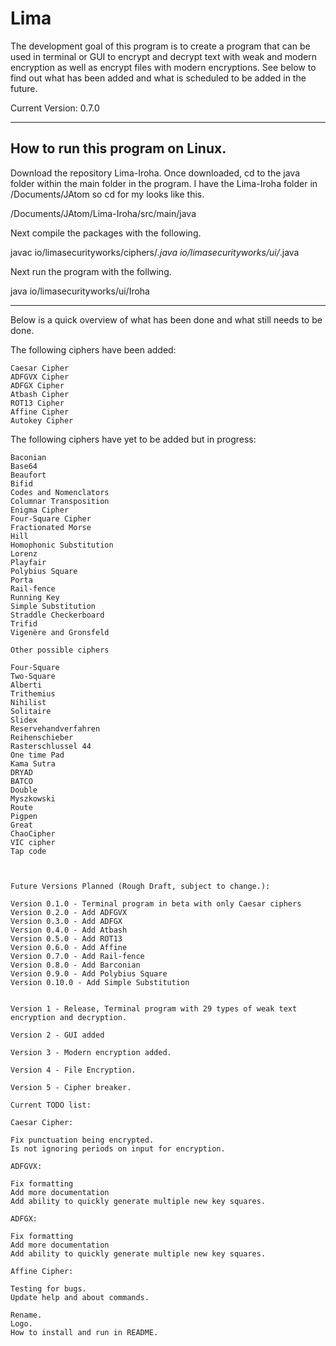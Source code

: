# Lima

The development goal of this program is to create a program that can be used in terminal or GUI to encrypt and decrypt text with weak and modern encryption as well as encrypt files with modern encryptions. See below to find out what has been added and what is scheduled to be added in the future.

Current Version: 0.7.0

--------------------------------------
How to run this program on Linux.
--------------------------------------

Download the repository Lima-Iroha. Once downloaded, cd to the java folder within the main folder in the program. I have the Lima-Iroha folder in /Documents/JAtom so cd for my looks like this.

/Documents/JAtom/Lima-Iroha/src/main/java

Next compile the packages with the following.

javac io/limasecurityworks/ciphers/*.java io/limasecurityworks/ui/*.java

Next run the program with the follwing.

java io/limasecurityworks/ui/Iroha

-------------------------------------

Below is a quick overview of what has been done and what still needs to be done.

The following ciphers have been added:

    Caesar Cipher
    ADFGVX Cipher
    ADFGX Cipher
    Atbash Cipher
    ROT13 Cipher
    Affine Cipher
    Autokey Cipher

The following ciphers have yet to be added but in progress:

    Baconian
    Base64
    Beaufort
    Bifid
    Codes and Nomenclators
    Columnar Transposition
    Enigma Cipher
    Four-Square Cipher
    Fractionated Morse
    Hill
    Homophonic Substitution
    Lorenz
    Playfair
    Polybius Square
    Porta
    Rail-fence
    Running Key
    Simple Substitution
    Straddle Checkerboard
    Trifid
    Vigenère and Gronsfeld

    Other possible ciphers

    Four-Square
    Two-Square
    Alberti
    Trithemius
    Nihilist
    Solitaire
    Slidex
    Reservehandverfahren
    Reihenschieber
    Rasterschlussel 44
    One time Pad
    Kama Sutra
    DRYAD
    BATCO
    Double
    Myszkowski
    Route
    Pigpen
    Great
    ChaoCipher
    VIC cipher
    Tap code



    Future Versions Planned (Rough Draft, subject to change.):

    Version 0.1.0 - Terminal program in beta with only Caesar ciphers
    Version 0.2.0 - Add ADFGVX
    Version 0.3.0 - Add ADFGX
    Version 0.4.0 - Add Atbash
    Version 0.5.0 - Add ROT13
    Version 0.6.0 - Add Affine
    Version 0.7.0 - Add Rail-fence
    Version 0.8.0 - Add Barconian
    Version 0.9.0 - Add Polybius Square
    Version 0.10.0 - Add Simple Substitution


    Version 1 - Release, Terminal program with 29 types of weak text encryption and decryption.

    Version 2 - GUI added

    Version 3 - Modern encryption added.

    Version 4 - File Encryption.

    Version 5 - Cipher breaker.

    Current TODO list:

    Caesar Cipher:

    Fix punctuation being encrypted.
    Is not ignoring periods on input for encryption.

    ADFGVX:

    Fix formatting
    Add more documentation
    Add ability to quickly generate multiple new key squares.

    ADFGX:

    Fix formatting
    Add more documentation
    Add ability to quickly generate multiple new key squares.

    Affine Cipher:

    Testing for bugs.
    Update help and about commands.

    Rename.
    Logo.
    How to install and run in README.
